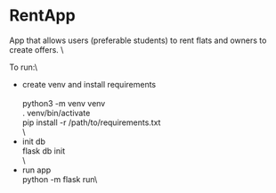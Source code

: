 # RentApp
App that allows users (preferable students) to rent flats and owners to create offers. \

To run:\
- create venv and install requirements\
\
python3 -m venv venv\
. venv/bin/activate\
pip install -r /path/to/requirements.txt\
\
- init db\
flask db init\
\
- run app\
python -m flask run\
